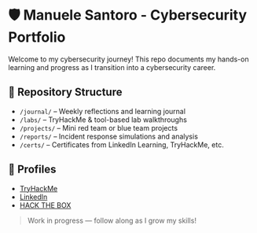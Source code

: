 # 🛡️ Manuele Santoro - Cybersecurity Portfolio


Welcome to my cybersecurity journey! This repo documents my hands-on learning and progress as I transition into a cybersecurity career.

## 📂 Repository Structure

- `/journal/` – Weekly reflections and learning journal
- `/labs/` – TryHackMe & tool-based lab walkthroughs
- `/projects/` – Mini red team or blue team projects
- `/reports/` – Incident response simulations and analysis
- `/certs/` – Certificates from LinkedIn Learning, TryHackMe, etc.

## 🔗 Profiles
- [TryHackMe](https://tryhackme.com/p/diabolele)
- [LinkedIn](https://www.linkedin.com/in/manuelesantoro/)
- [HACK THE BOX](https://academy.hackthebox.com/dashboard)

> Work in progress — follow along as I grow my skills!
